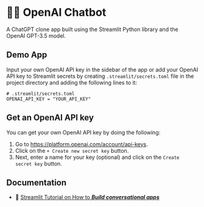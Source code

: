 # 🤖💬 OpenAI Chatbot

A ChatGPT clone app built using the Streamlit Python library and the OpenAI GPT-3.5 model.

## Demo App

Input your own OpenAI API key in the sidebar of the app or add your OpenAI API key to Streamlit secrets by creating `.streamlit/secrets.toml` file in the project directory and adding the following lines to it:
```
# .streamlit/secrets.toml
OPENAI_API_KEY = "YOUR_API_KEY"
```

## Get an OpenAI API key

You can get your own OpenAI API key by doing the following:
1. Go to https://platform.openai.com/account/api-keys.
2. Click on the `+ Create new secret key` button.
3. Next, enter a name for your key (optional) and click on the `Create secret key` button.

## Documentation

- 📖 [Streamlit Tutorial on How to _**Build conversational apps**_](https://docs.streamlit.io/knowledge-base/tutorials/build-conversational-apps)
